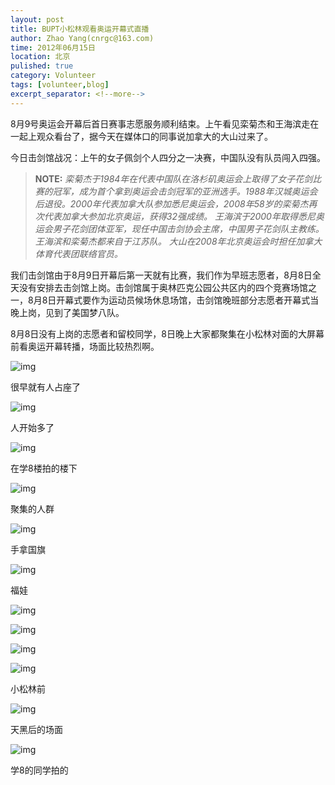 ```yaml
---
layout: post
title: BUPT小松林观看奥运开幕式直播
author: Zhao Yang(cnrgc@163.com)
time: 2012年06月15日
location: 北京
pulished: true
category: Volunteer
tags: [volunteer,blog]
excerpt_separator: <!--more-->
---
```


8月9号奥运会开幕后首日赛事志愿服务顺利结束。上午看见栾菊杰和王海滨走在一起上观众看台了，据今天在媒体口的同事说加拿大的大山过来了。

今日击剑馆战况：上午的女子佩剑个人四分之一决赛，中国队没有队员闯入四强。

<!--more-->

> **NOTE:** *栾菊杰于1984年在代表中国队在洛杉矶奥运会上取得了女子花剑比赛的冠军，成为首个拿到奥运会击剑冠军的亚洲选手。1988年汉城奥运会后退役。2000年代表加拿大队参加悉尼奥运会，2008年58岁的栾菊杰再次代表加拿大参加北京奥运，获得32强成绩。*
> *王海滨于2000年取得悉尼奥运会男子花剑团体亚军，现任中国击剑协会主席，中国男子花剑队主教练。王海滨和栾菊杰都来自于江苏队。*
> *大山在2008年北京奥运会时担任加拿大体育代表团联络官员。*

我们击剑馆由于8月9日开幕后第一天就有比赛，我们作为早班志愿者，8月8日全天没有安排去击剑馆上岗。击剑馆属于奥林匹克公园公共区内的四个竞赛场馆之一，8月8日开幕式要作为运动员候场休息场馆，击剑馆晚班部分志愿者开幕式当晚上岗，见到了美国梦八队。

8月8日没有上岗的志愿者和留校同学，8日晚上大家都聚集在小松林对面的大屏幕前看奥运开幕转播，场面比较热烈啊。

![img](/assets/blog_image/2008/20080809001-bupt-xiaosonglin.jpg)

很早就有人占座了

![img](/assets/blog_image/2008/20080809002-bupt-xiaosonglin.jpg)

人开始多了

![img](/assets/blog_image/2008/20080809003-bupt-xiaosonglin.jpg)

在学8楼拍的楼下

![img](/assets/blog_image/2008/20080809004-bupt-xiaosonglin.jpg)

聚集的人群

![img](/assets/blog_image/2008/20080809005-bupt-xiaosonglin.jpg)

手拿国旗

![img](/assets/blog_image/2008/20080809006-bupt-xiaosonglin.jpg)

福娃

![img](/assets/blog_image/2008/20080809007-bupt-xiaosonglin.jpg)

![img](/assets/blog_image/2008/20080809008-bupt-xiaosonglin.jpg)

![img](/assets/blog_image/2008/20080809009-bupt-xiaosonglin.jpg)

![img](/assets/blog_image/2008/20080809010-bupt-xiaosonglin.jpg)

小松林前

![img](/assets/blog_image/2008/20080809011-bupt-xiaosonglin.jpg)

天黑后的场面

![img](/assets/blog_image/2008/20080809012-bupt-xiaosonglin.jpg)

学8的同学拍的
